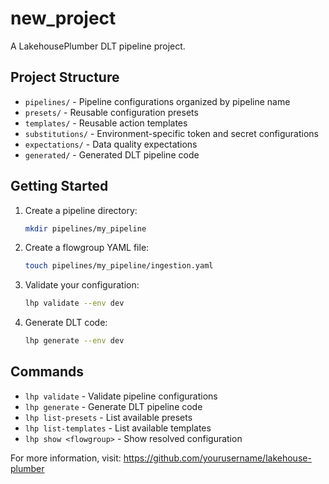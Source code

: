 # new_project

A LakehousePlumber DLT pipeline project.

## Project Structure

- `pipelines/` - Pipeline configurations organized by pipeline name
- `presets/` - Reusable configuration presets
- `templates/` - Reusable action templates
- `substitutions/` - Environment-specific token and secret configurations
- `expectations/` - Data quality expectations
- `generated/` - Generated DLT pipeline code

## Getting Started

1. Create a pipeline directory:
   ```bash
   mkdir pipelines/my_pipeline
   ```

2. Create a flowgroup YAML file:
   ```bash
   touch pipelines/my_pipeline/ingestion.yaml
   ```

3. Validate your configuration:
   ```bash
   lhp validate --env dev
   ```

4. Generate DLT code:
   ```bash
   lhp generate --env dev
   ```

## Commands

- `lhp validate` - Validate pipeline configurations
- `lhp generate` - Generate DLT pipeline code
- `lhp list-presets` - List available presets
- `lhp list-templates` - List available templates
- `lhp show <flowgroup>` - Show resolved configuration

For more information, visit: https://github.com/yourusername/lakehouse-plumber 